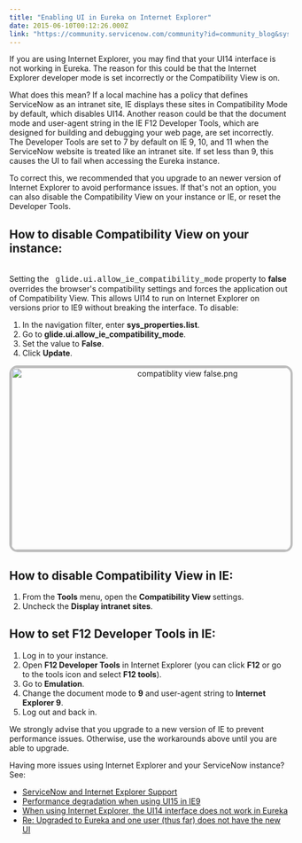 ```yaml
---
title: "Enabling UI in Eureka on Internet Explorer"
date: 2015-06-10T00:12:26.000Z
link: "https://community.servicenow.com/community?id=community_blog&sys_id=74edeae9dbd0dbc01dcaf3231f9619b1"
---
```

<p>If you are using Internet Explorer, you may find that your UI14 interface is not working in Eureka. The reason for this could be that the Internet Explorer developer mode is set incorrectly or the Compatibility View is on.</p><p></p><p>What does this mean? If a local machine has a policy that defines ServiceNow as an intranet site, IE displays these sites in Compatibility Mode by default, which disables UI14. Another reason could be that the document mode and user-agent string in the IE F12 Developer Tools, which are designed for building and debugging your web page, are set incorrectly. The Developer Tools are set to 7 by default on IE 9, 10, and 11 when the ServiceNow website is treated like an intranet site. If set less than 9, this causes the UI to fail when accessing the Eureka instance.</p><p></p><p>To correct this, we recommended that you upgrade to an newer version of Internet Explorer to avoid performance issues. If that's not an option, you can also disable the Compatibility View on your instance or IE, or reset the Developer Tools.</p><p></p><h2>How to disable Compatibility View on your instance:</h2><p><br/>Setting the   <span style="font-family: courier new,courier;">glide.ui.allow_ie_compatibility_mode</span> property to <strong>false </strong>overrides the browser's compatibility settings and forces the application out of Compatibility View. This allows UI14 to run on Internet Explorer on versions prior to IE9 without breaking the interface. To disable:</p><ol><li>In the navigation filter, enter <strong>sys_properties.list</strong>.</li><li>Go to <strong>glide.ui.allow_ie_compatibility_mode</strong>.</li><li>Set the value to <strong>False</strong>.</li><li>Click <strong>Update</strong>.</li></ol><p></p><p style="text-align: center;"><img   alt="compatiblity view false.png" class="image-1 jive-image" src="d995218edb50d7049c9ffb651f9619bf.iix" style="height: 329px; width: 620px; border: #BDBDBD 4px solid; border-radius: 15px;"/></p><p></p><h2>How to disable Compatibility View in IE:</h2><ol><li>From the <strong>Tools</strong> menu, open the <strong>Compatibility View </strong>settings.</li><li>Uncheck the <strong>Display intranet sites</strong>.</li></ol><p></p><h2>How to set F12 Developer Tools in IE:</h2><ol><li>Log in to your instance.</li><li>Open <strong>F12 Developer Tools</strong> in Internet Explorer (you can click <strong>F12</strong> or go to the tools icon and select <strong>F12 tools</strong>).</li><li>Go to <strong>Emulation</strong>.</li><li>Change the document mode to <strong>9</strong> and user-agent string to <strong>Internet Explorer 9</strong>.</li><li>Log out and back in.</li></ol><p></p><p>We strongly advise that you upgrade to a new version of IE to prevent performance issues. Otherwise, use the workarounds above until you are able to upgrade.</p><p></p><p>Having more issues using Internet Explorer and your ServiceNow instance? See:</p><ul><li><a title="i.service-now.com/kb_view.do?sysparm_article=KB0549949" href="https://hi.service-now.com/kb_view.do?sysparm_article=KB0549949">ServiceNow and Internet Explorer Support</a></li><li><a title="i.service-now.com/kb_view.do?sysparm_article=KB0549549" href="https://hi.service-now.com/kb_view.do?sysparm_article=KB0549549">Performance degradation when using UI15 in IE9</a></li><li><a title="i.service-now.com/kb_view.do?sysparm_article=KB0541718" href="https://hi.service-now.com/kb_view.do?sysparm_article=KB0541718">When using Internet Explorer, the UI14 interface does not work in Eureka </a></li><li><a title="Re: Upgraded to Eureka and one user (thus far) does not have the new UI" __default_attr="723501" __jive_macro_name="message" class="jive_macro jive_macro_message" data-orig-content="Re: Upgraded to Eureka and one user (thus far) does not have the new UI" data-renderedposition="1257.34375_38_478_16" href="/community?id=community_question&sys_id=a46e0321dbdcdbc01dcaf3231f96199e">Re: Upgraded to Eureka and one user (thus far) does not have the new UI</a></li></ul>